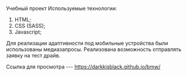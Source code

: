 Учебный проект
Используемые технологии:
1. HTML;
2. CSS (SASS);
3. Javascript;

Для реализации адаптивности под мобильные устройства были использованы медиазапросы.
Реализована возможность отправлять заявку на тест драйв.

Ссылка для просмотра --- https://darkkisblack.github.io/bmw/
